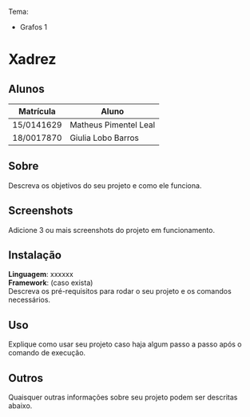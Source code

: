 Tema:
 - Grafos 1 
# Xadrez

## Alunos
|Matrícula | Aluno |
| -- | -- |
| 15/0141629  |  Matheus Pimentel Leal |
| 18/0017870  |  Giulia Lobo Barros |

## Sobre 
Descreva os objetivos do seu projeto e como ele funciona. 

## Screenshots
Adicione 3 ou mais screenshots do projeto em funcionamento.

## Instalação 
**Linguagem**: xxxxxx<br>
**Framework**: (caso exista)<br>
Descreva os pré-requisitos para rodar o seu projeto e os comandos necessários.

## Uso 
Explique como usar seu projeto caso haja algum passo a passo após o comando de execução.

## Outros 
Quaisquer outras informações sobre seu projeto podem ser descritas abaixo.
